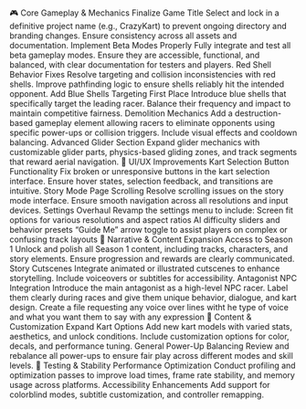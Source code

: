 🎮 Core Gameplay & Mechanics
Finalize Game Title Select and lock in a definitive project name (e.g., CrazyKart) to prevent ongoing directory and branding changes. Ensure consistency across all assets and documentation.
Implement Beta Modes Properly Fully integrate and test all beta gameplay modes. Ensure they are accessible, functional, and balanced, with clear documentation for testers and players.
Red Shell Behavior Fixes Resolve targeting and collision inconsistencies with red shells. Improve pathfinding logic to ensure shells reliably hit the intended opponent.
Add Blue Shells Targeting First Place Introduce blue shells that specifically target the leading racer. Balance their frequency and impact to maintain competitive fairness.
Demolition Mechanics Add a destruction-based gameplay element allowing racers to eliminate opponents using specific power-ups or collision triggers. Include visual effects and cooldown balancing.
Advanced Glider Section Expand glider mechanics with customizable glider parts, physics-based gliding zones, and track segments that reward aerial navigation.
🧩 UI/UX Improvements
Kart Selection Button Functionality Fix broken or unresponsive buttons in the kart selection interface. Ensure hover states, selection feedback, and transitions are intuitive.
Story Mode Page Scrolling Resolve scrolling issues on the story mode interface. Ensure smooth navigation across all resolutions and input devices.
Settings Overhaul Revamp the settings menu to include:
Screen fit options for various resolutions and aspect ratios
AI difficulty sliders and behavior presets
“Guide Me” arrow toggle to assist players on complex or confusing track layouts
📖 Narrative & Content Expansion
Access to Season 1 Unlock and polish all Season 1 content, including tracks, characters, and story elements. Ensure progression and rewards are clearly communicated.
Story Cutscenes Integrate animated or illustrated cutscenes to enhance storytelling. Include voiceovers or subtitles for accessibility. 
Antagonist NPC Integration Introduce the main antagonist as a high-level NPC racer. Label them clearly during races and give them unique behavior, dialogue, and kart design.
Create a file requesting any voice over lines witht he type of voice and what you want them to say with any expression
🚗 Content & Customization
Expand Kart Options Add new kart models with varied stats, aesthetics, and unlock conditions. Include customization options for color, decals, and performance tuning.
General Power-Up Balancing Review and rebalance all power-ups to ensure fair play across different modes and skill levels.
🧪 Testing & Stability
Performance Optimization Conduct profiling and optimization passes to improve load times, frame rate stability, and memory usage across platforms.
Accessibility Enhancements Add support for colorblind modes, subtitle customization, and controller remapping.
